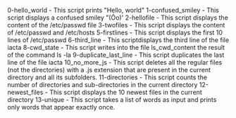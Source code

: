 0-hello_world - This script prints "Hello, world"
1-confused_smiley - This script displays a confused smiley "(Ôo)'
2-hellofile - This script displays the content of the /etc/passwd file
3-twofiles - This script displays the content of /etc/passwd and /etc/hosts
5-firstlines - This script displays the first 10 lines of /etc/passwd
6-third_line - This scriptdisplays the third line of the file iacta
8-cwd_state - This script writes into the file ls_cwd_content the result of the command ls -la
9-duplicate_last_line - This script duplicates the last line of the file iacta
10_no_more_js - This script deletes all the regular files (not the directories) with a .js extension that are present in the current directory and all its subfolders.
11-directories - This script counts the number of directories and sub-directories in the current directory
12-newest_files - This script displays the 10 newest files in the current directory
13-unique - This script takes a list of words as input and prints only words that appear exactly once.
